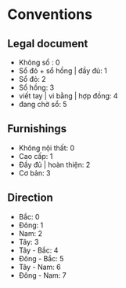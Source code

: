 # Conventions
## Legal document
- Không sổ : 0
- Sổ đỏ + sổ hồng | đầy đủ: 1
- Sổ đỏ: 2
- Sổ hồng: 3
- viết tay | vi bằng | hợp đồng: 4
- đang chờ sổ: 5

## Furnishings
- Không nội thất: 0
- Cao cấp: 1
- Đầy đủ | hoàn thiện: 2
- Cơ bản: 3

## Direction
- Bắc: 0
- Đông: 1
- Nam: 2
- Tây: 3
- Tây - Bắc: 4
- Đông - Bắc: 5
- Tây - Nam: 6
- Đông - Nam: 7